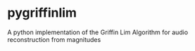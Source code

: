 # pygriffinlim
A python implementation of the Griffin Lim Algorithm for audio reconstruction from magnitudes
